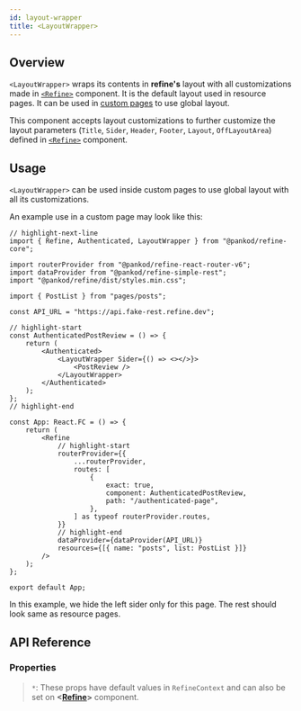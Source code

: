 ```yaml
---
id: layout-wrapper
title: <LayoutWrapper>
---
```


## Overview

`<LayoutWrapper>` wraps its contents in **refine's** layout with all customizations made in [`<Refine>`][refine] component. It is the default layout used in resource pages. It can be used in [custom pages][custom pages] to use global layout.

This component accepts layout customizations to further customize the layout parameters (`Title`, `Sider`, `Header`, `Footer`, `Layout`, `OffLayoutArea`) defined in [`<Refine>`][refine] component.

## Usage

`<LayoutWrapper>` can be used inside custom pages to use global layout with all its customizations.

An example use in a custom page may look like this:

```tsx title="App.tsx"
// highlight-next-line
import { Refine, Authenticated, LayoutWrapper } from "@pankod/refine-core";

import routerProvider from "@pankod/refine-react-router-v6";
import dataProvider from "@pankod/refine-simple-rest";
import "@pankod/refine/dist/styles.min.css";

import { PostList } from "pages/posts";

const API_URL = "https://api.fake-rest.refine.dev";

// highlight-start
const AuthenticatedPostReview = () => {
    return (
        <Authenticated>
            <LayoutWrapper Sider={() => <></>}>
                <PostReview />
            </LayoutWrapper>
        </Authenticated>
    );
};
// highlight-end

const App: React.FC = () => {
    return (
        <Refine
            // highlight-start
            routerProvider={{
                ...routerProvider,
                routes: [
                    {
                        exact: true,
                        component: AuthenticatedPostReview,
                        path: "/authenticated-page",
                    },
                ] as typeof routerProvider.routes,
            }}
            // highlight-end
            dataProvider={dataProvider(API_URL)}
            resources={[{ name: "posts", list: PostList }]}
        />
    );
};

export default App;
```

In this example, we hide the left sider only for this page. The rest should look same as resource pages.

## API Reference

### Properties

<PropsTable module="@pankod/refine-core/LayoutWrapper"/>

> `*`: These props have default values in `RefineContext` and can also be set on **<[Refine][refine]>** component.

[refine]: ./refine-config.md
[custom pages]: /advanced-tutorials/custom-pages.md
[refine#sider]: https://refine.dev/docs/api-reference/core/components/refine-config/#sider
[refine#header]:https://refine.dev/docs/api-reference/core/components/refine-config/#header
[refine#title]: https://refine.dev/docs/api-reference/core/components/refine-config/#title
[refine#footer]: https://refine.dev/docs/api-reference/core/components/refine-config/#footer
[refine#offlayoutarea]: https://refine.dev/docs/api-reference/core/components/refine-config/#offlayoutarea
